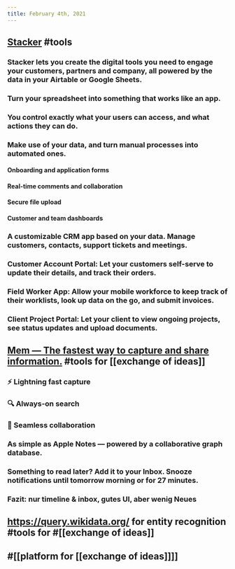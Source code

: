 ```yaml
---
title: February 4th, 2021
---
```


## [Stacker](https://www.stackerhq.com/) #tools
### Stacker lets you create the digital tools you need to engage your customers, partners and company, all powered by the data in your Airtable or Google Sheets.

### Turn your spreadsheet into something that works like an app.

### You control exactly what your users can access, and what actions they can do.

### Make use of your data, and turn manual processes into automated ones.
#### Onboarding and application forms

#### Real-time comments and collaboration

#### Secure file upload

#### Customer and team dashboards

### A customizable CRM app based on your data. Manage customers, contacts, support tickets and meetings.

### Customer Account Portal: Let your customers self-serve to update their details, and track their orders.

### Field Worker App: Allow your mobile workforce to keep track of their worklists, look up data on the go, and submit invoices.

### Client Project Portal: Let your client to view ongoing projects, see status updates and upload documents.

## [Mem — The fastest way to capture and share information.](https://get.mem.ai/) #tools for [[exchange of ideas]]
### ⚡️ Lightning fast capture

### 🔍 Always-on search

### 🤝 Seamless collaboration

### As simple as Apple Notes — powered by a collaborative graph database.

### Something to read later? Add it to your Inbox. Snooze notifications until tomorrow morning or for 27 minutes.

### Fazit: nur timeline & inbox, gutes UI, aber wenig Neues

## https://query.wikidata.org/ for entity recognition #tools for #[[exchange of ideas]]

## #[[platform for [[exchange of ideas]]]]

## 
